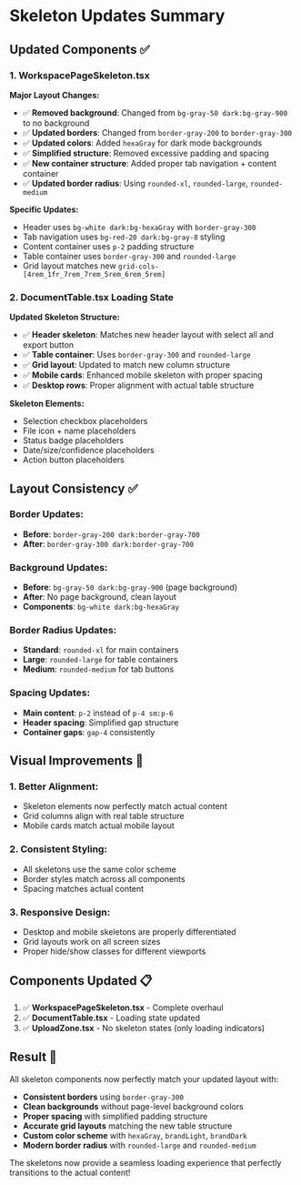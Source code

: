 # Skeleton Updates Summary

## Updated Components ✅

### 1. WorkspacePageSkeleton.tsx

**Major Layout Changes:**

- ✅ **Removed background**: Changed from `bg-gray-50 dark:bg-gray-900` to no background
- ✅ **Updated borders**: Changed from `border-gray-200` to `border-gray-300`
- ✅ **Updated colors**: Added `hexaGray` for dark mode backgrounds
- ✅ **Simplified structure**: Removed excessive padding and spacing
- ✅ **New container structure**: Added proper tab navigation + content container
- ✅ **Updated border radius**: Using `rounded-xl`, `rounded-large`, `rounded-medium`

**Specific Updates:**

- Header uses `bg-white dark:bg-hexaGray` with `border-gray-300`
- Tab navigation uses `bg-red-20 dark:bg-gray-8` styling
- Content container uses `p-2` padding structure
- Table container uses `border-gray-300` and `rounded-large`
- Grid layout matches new `grid-cols-[4rem_1fr_7rem_7rem_5rem_6rem_5rem]`

### 2. DocumentTable.tsx Loading State

**Updated Skeleton Structure:**

- ✅ **Header skeleton**: Matches new header layout with select all and export button
- ✅ **Table container**: Uses `border-gray-300` and `rounded-large`
- ✅ **Grid layout**: Updated to match new column structure
- ✅ **Mobile cards**: Enhanced mobile skeleton with proper spacing
- ✅ **Desktop rows**: Proper alignment with actual table structure

**Skeleton Elements:**

- Selection checkbox placeholders
- File icon + name placeholders
- Status badge placeholders
- Date/size/confidence placeholders
- Action button placeholders

## Layout Consistency ✅

### Border Updates:

- **Before**: `border-gray-200 dark:border-gray-700`
- **After**: `border-gray-300 dark:border-gray-700`

### Background Updates:

- **Before**: `bg-gray-50 dark:bg-gray-900` (page background)
- **After**: No page background, clean layout
- **Components**: `bg-white dark:bg-hexaGray`

### Border Radius Updates:

- **Standard**: `rounded-xl` for main containers
- **Large**: `rounded-large` for table containers
- **Medium**: `rounded-medium` for tab buttons

### Spacing Updates:

- **Main content**: `p-2` instead of `p-4 sm:p-6`
- **Header spacing**: Simplified gap structure
- **Container gaps**: `gap-4` consistently

## Visual Improvements 🎨

### 1. Better Alignment:

- Skeleton elements now perfectly match actual content
- Grid columns align with real table structure
- Mobile cards match actual mobile layout

### 2. Consistent Styling:

- All skeletons use the same color scheme
- Border styles match across all components
- Spacing matches actual content

### 3. Responsive Design:

- Desktop and mobile skeletons are properly differentiated
- Grid layouts work on all screen sizes
- Proper hide/show classes for different viewports

## Components Updated 📋

1. ✅ **WorkspacePageSkeleton.tsx** - Complete overhaul
2. ✅ **DocumentTable.tsx** - Loading state updated
3. ✅ **UploadZone.tsx** - No skeleton states (only loading indicators)

## Result 🎯

All skeleton components now perfectly match your updated layout with:

- **Consistent borders** using `border-gray-300`
- **Clean backgrounds** without page-level background colors
- **Proper spacing** with simplified padding structure
- **Accurate grid layouts** matching the new table structure
- **Custom color scheme** with `hexaGray`, `brandLight`, `brandDark`
- **Modern border radius** with `rounded-large` and `rounded-medium`

The skeletons now provide a seamless loading experience that perfectly transitions to the actual content!
